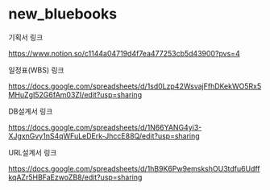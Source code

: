 # new_bluebooks
기획서 링크 

https://www.notion.so/c1144a04719d4f7ea477253cb5d43900?pvs=4


일정표(WBS) 링크 

https://docs.google.com/spreadsheets/d/1sd0Lzp42WsvajFfhDKekWO5Rx5MHuZgI52G6fAm03ZI/edit?usp=sharing


DB설계서 링크 

https://docs.google.com/spreadsheets/d/1N66YANG4yi3-XJgxnGvy1nS4qWFuLeDErk-JhccE88Q/edit?usp=sharing


URL설계서 링크 

https://docs.google.com/spreadsheets/d/1hB9K6Pw9emskshOU3tdfu6UdffkqAZr5HBFaEzwoZB8/edit?usp=sharing
